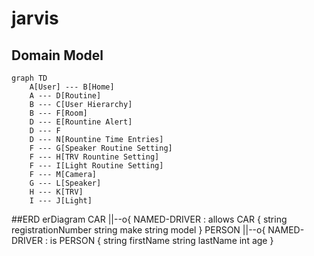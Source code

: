 # jarvis

## Domain Model
```mermaid
graph TD
    A[User] --- B[Home]
    A --- D[Routine]
    B --- C[User Hierarchy]
    B --- F[Room]
    D --- E[Rountine Alert]
    D --- F
    D --- N[Rountine Time Entries]
    F --- G[Speaker Routine Setting]
    F --- H[TRV Rountine Setting]
    F --- I[Light Routine Setting]
    F --- M[Camera]
    G --- L[Speaker]
    H --- K[TRV]
    I --- J[Light]
```


  ##ERD
    erDiagram
    CAR ||--o{ NAMED-DRIVER : allows
    CAR {
        string registrationNumber
        string make
        string model
    }
    PERSON ||--o{ NAMED-DRIVER : is
    PERSON {
        string firstName
        string lastName
        int age
    }
